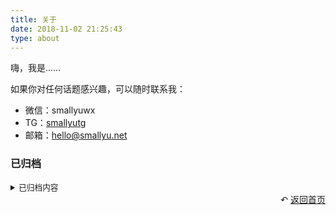 ```yaml
---
title: 关于
date: 2018-11-02 21:25:43
type: about
---
```


嗨，我是……

如果你对任何话题感兴趣，可以随时联系我：

- 微信：smallyuwx
- TG：[smallyutg](https://t.me/smallyutg)
- 邮箱：[hello@smallyu.net](mailto:hello@smallyu.net)

### 已归档

<details>

<summary style="font-size:90%;">已归档内容</summary>

[以前的信仰](/pages/said-before) | [看过的美剧](/pages/tv-us) | [看过的书](/pages/books-read) | [好看的日漫](/pages/tv-jp)

[MIT Open Course Schedule](/pages/mit-open-course-schedule) ｜ [TED-Ed History](/pages/ted-ed-history)

**为什么归档（2021.08.29）**

<p>一开始做这些记录的动机是，看了那么多好看的美剧，翻过那么多书，可是没有人分享，自己过一段时间也会忘。为了让度过的时间不至于空白，留下一些痕迹。</p>

<p>但是后来动机变味了，看到无聊的电影时，会刻意尝试坚持看完，然后就能在页面上增加一条记录。最近用微信听书，也会刻意刷时间把某本书听完，为了能在页面上把书名写下来，比如《人生的意义》、叔本华的《生活的智慧》。这些书并非不好，完全可以当作背景音，但是绝对没有因为内容精彩而迫不及待想要看完，</p>

<p>一开始因为内容精彩而陷入其中，后来简单记录一下，结果现在变成了为了增加记录，而去看一些不那么必要的内容，这是本末倒置的。就像考试一样，一开始是想通过问题判断人的能力，而后演变成了很多人为了通过考试，刻意强化自己不在乎的能力，这也是本末倒置的。</p>

</details>


<div style="text-align: right;">
  ↶ <a href="/">返回首页</a>
</div>
